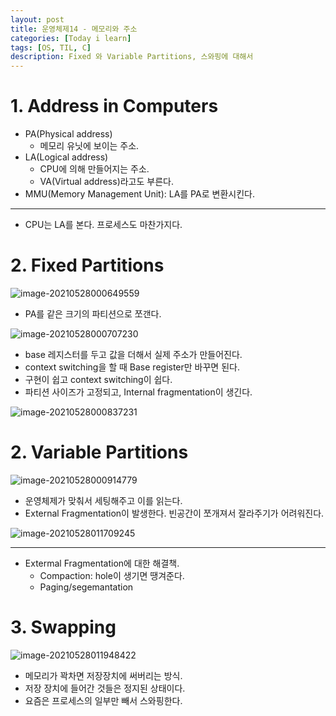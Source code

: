 ```yaml
---
layout: post
title: 운영체제14 - 메모리와 주소
categories: [Today i learn]
tags: [OS, TIL, C]
description: Fixed 와 Variable Partitions, 스와핑에 대해서
---
```


# 1. Address in Computers

- PA(Physical address)
  - 메모리 유닛에 보이는 주소.
- LA(Logical address)
  - CPU에 의해 만들어지는 주소.
  - VA(Virtual address)라고도 부른다.
- MMU(Memory Management Unit): LA를 PA로 변환시킨다.

---

- CPU는 LA를 본다. 프로세스도 마찬가지다.

# 2. Fixed Partitions

![image-20210528000649559](https://raw.githubusercontent.com/chunyunseo/ImageRepo/image/img/image-20210528000649559.png)

- PA를 같은 크기의 파티션으로 쪼갠다.

![image-20210528000707230](https://raw.githubusercontent.com/chunyunseo/ImageRepo/image/img/image-20210528000707230.png)

- base 레지스터를 두고 값을 더해서 실제 주소가 만들어진다.
- context switching을 할 때 Base register만 바꾸면 된다.
- 구현이 쉽고 context switching이 쉽다.
- 파티션 사이즈가 고정되고, Internal fragmentation이 생긴다.

![image-20210528000837231](https://raw.githubusercontent.com/chunyunseo/ImageRepo/image/img/image-20210528000837231.png)

# 2. Variable Partitions

![image-20210528000914779](https://raw.githubusercontent.com/chunyunseo/ImageRepo/image/img/image-20210528000914779.png)

- 운영체제가 맞춰서 세팅해주고 이를 읽는다.
- External Fragmentation이 발생한다. 빈공간이 쪼개져서 잘라주기가 어려워진다.

![image-20210528011709245](https://raw.githubusercontent.com/chunyunseo/ImageRepo/image/img/image-20210528011709245.png)

---

- Extermal Fragmentation에 대한 해결책.
  - Compaction: hole이 생기면 땡겨준다.
  - Paging/segemantation

# 3. Swapping

![image-20210528011948422](https://raw.githubusercontent.com/chunyunseo/ImageRepo/image/img/image-20210528011948422.png)

- 메모리가 꽉차면 저장장치에 써버리는 방식.
- 저장 장치에 들어간 것들은 정지된 상태이다.
- 요즘은 프로세스의 일부만 빼서 스와핑한다.



